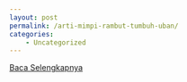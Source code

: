 ```yaml
---
layout: post
permalink: /arti-mimpi-rambut-tumbuh-uban/
categories:
    - Uncategorized
---
```


[Baca Selengkapnya](/05)